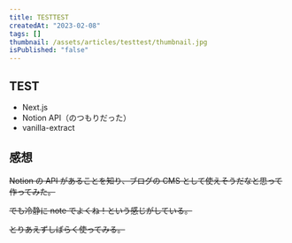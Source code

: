 ```yaml
---
title: TESTTEST
createdAt: "2023-02-08"
tags: []
thumbnail: /assets/articles/testtest/thumbnail.jpg
isPublished: "false"
---
```


## TEST

- Next.js
- Notion API（のつもりだった）
- vanilla-extract

## 感想

~~Notion の API があることを知り、ブログの CMS として使えそうだなと思って作ってみた。~~

~~でも冷静に note でよくね！という感じがしている。~~

~~とりあえずしばらく使ってみる。~~
